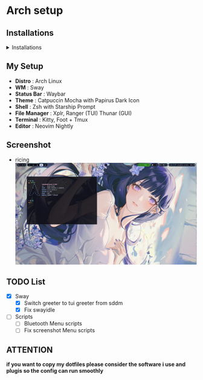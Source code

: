 # Arch setup

## Installations

<details>
    <summary> Installations </summary>

```bash  
alias dots="/usr/bin/git --git-dir $HOME/.dotfiles/ --work-tree=$HOME"  
git clone --bare https://www.github.com/takadev15/dotfiles.git $HOME/.dotfiles
dots checkout  
dots config --local status.showUntrackedFiles no
```

</details>

## My Setup

* **Distro** : Arch Linux
* **WM** : Sway
* **Status Bar** : Waybar
* **Theme** : Catpuccin Mocha with Papirus Dark Icon
* **Shell** : Zsh with Starship Prompt
* **File Manager** : Xplr, Ranger (TUI) Thunar (GUI)
* **Terminal** : Kitty, Foot + Tmux
* **Editor** : Neovim Nightly

## Screenshot

* ricing
![Screenshot](./assets/ricing/ricing.png)

## TODO List

* [x] Sway
  * [x] Switch greeter to tui greeter from sddm
  * [x] Fix swayidle
* [ ] Scripts
  * [ ] Bluetooth Menu scripts
  * [ ] Fix screenshot Menu scripts

## ATTENTION

**if you want to copy my dotfiles please consider the software i use and plugis so the config can run smoothly**

